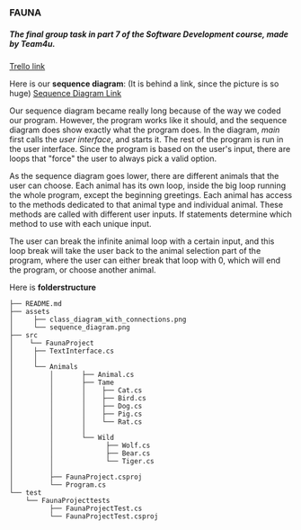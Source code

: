 ### FAUNA

##### The final group task in part 7 of the Software Development course, made by Team4u.

[Trello link](https://trello.com/b/AGGB9EzQ/team4you)

Here is our **sequence diagram**:
(It is behind a link, since the picture is so huge)
[Sequence Diagram Link](https://raw.githubusercontent.com/TuukkaUllakko/NEWT4U/master/assets/Sequence%20Diagram%20FaunaProject.png)

Our sequence diagram became really long because of the way we coded our program. However, the program works like it should, and the sequence diagram does show exactly what the program does. In the diagram, *main* first calls the *user interface*, and starts it. The rest of the program is run in the user interface. Since the program is based on the user's input, there are loops that "force" the user to always pick a valid option.

As the sequence diagram goes lower, there are different animals that the user can choose. Each animal has its own loop, inside the big loop running the whole program, except the beginning greetings. Each animal has access to the methods dedicated to that animal type and individual animal. These methods are called with different user inputs. If statements determine which method to use with each unique input.

The user can break the infinite animal loop with a certain input, and this loop break will take the user back to the animal selection part of the program, where the user can either break that loop with 0, which will end the program, or choose another animal.


 Here is **folderstructure**
```
├── README.md
├── assets
│     ├── class_diagram_with_connections.png
│     └── sequence_diagram.png
├── src
│    └── FaunaProject
│	  ├── TextInterface.cs
│     │
│	  └── Animals
│         │       ├── Animal.cs
│         │       ├── Tame
│         │       │    ├── Cat.cs
│         │       │    ├── Bird.cs
│         │       │    ├── Dog.cs
│         │       │    ├── Pig.cs
│         │       │    └── Rat.cs
│         │       │
│         │       └── Wild
│         │		        ├── Wolf.cs
│         │		        ├── Bear.cs
│         │		        └── Tiger.cs
│         │
│         ├── FaunaProject.csproj
│         └── Program.cs
└── test
    └── FaunaProjecttests
          ├── FaunaProjectTest.cs
          └── FaunaProjectTest.csproj
```